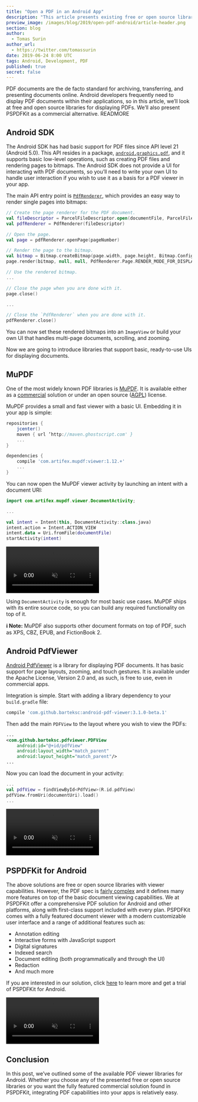 ```yaml
---
title: "Open a PDF in an Android App"
description: "This article presents existing free or open source libraries for opening PDF files in Android apps."
preview_image: /images/blog/2019/open-pdf-android/article-header.png
section: blog
author:
  - Tomas Surin
author_url:
  - https://twitter.com/tomassurin
date: 2019-06-24 8:00 UTC
tags: Android, Development, PDF
published: true
secret: false
---
```


PDF documents are the de facto standard for archiving, transferring, and presenting documents online. Android developers frequently need to display PDF documents within their applications, so in this article, we’ll look at free and open source libraries for displaying PDFs. We’ll also present PSPDFKit as a commercial alternative. READMORE

## Android SDK

The Android SDK has had basic support for PDF files since API level 21 (Android 5.0). This API resides in a package, [`android.graphics.pdf`][], and it supports basic low-level operations, such as creating PDF files and rendering pages to bitmaps. The Android SDK does not provide a UI for interacting with PDF documents, so you’ll need to write your own UI to handle user interaction if you wish to use it as a basis for a PDF viewer in your app.

The main API entry point is [`PdfRenderer`][], which provides an easy way to render single pages into bitmaps:

```kotlin
// Create the page renderer for the PDF document.
val fileDescriptor = ParcelFileDescriptor.open(documentFile, ParcelFileDescriptor.MODE_READ_ONLY)
val pdfRenderer = PdfRenderer(fileDescriptor)

// Open the page.
val page = pdfRenderer.openPage(pageNumber)

// Render the page to the bitmap.
val bitmap = Bitmap.createBitmap(page.width, page.height, Bitmap.Config.ARGB_8888)
page.render(bitmap, null, null, PdfRenderer.Page.RENDER_MODE_FOR_DISPLAY)

// Use the rendered bitmap.
...

// Close the page when you are done with it.
page.close()

...

// Close the `PdfRenderer` when you are done with it.
pdfRenderer.close()
```

You can now set these rendered bitmaps into an `ImageView` or build your own UI that handles multi-page documents, scrolling, and zooming.

Now we are going to introduce libraries that support basic, ready-to-use UIs for displaying documents.

## MuPDF

One of the most widely known PDF libraries is [MuPDF][]. It is available either as a [commercial][artiflex.com] solution or under an open source ([AGPL][]) license.

MuPDF provides a small and fast viewer with a basic UI. Embedding it in your app is simple:

```build.gradle
repositories {
    jcenter()
    maven { url ’http://maven.ghostscript.com' }
    ...
}

dependencies {
	compile 'com.artifex.mupdf:viewer:1.12.+'
	...
}
```

You can now open the MuPDF viewer activity by launching an intent with a document URI:

```kotlin
import com.artifex.mupdf.viewer.DocumentActivity;

...

val intent = Intent(this, DocumentActivity::class.java)
intent.action = Intent.ACTION_VIEW
intent.data = Uri.fromFile(documentFile)
startActivity(intent)
```

<video src="/images/blog/2019/open-pdf-android/mu-pdf.mp4" width="50%" loop muted playsinline data-controller="video" data-video-autoplay="true" style="margin-left:auto;margin-right:auto;"></video>

Using `DocumentActivity` is enough for most basic use cases. MuPDF ships with its entire source code, so you can build any required functionality on top of it.

**ℹ️ Note:** MuPDF also supports other document formats on top of PDF, such as XPS, CBZ, EPUB, and FictionBook 2.

## Android PdfViewer

[Android PdfViewer][] is a library for displaying PDF documents. It has basic support for page layouts, zooming, and touch gestures. It is available under the Apache License, Version 2.0 and, as such, is free to use, even in commercial apps.

Integration is simple. Start with adding a library dependency to your `build.gradle` file:

```build.gradle
compile 'com.github.barteksc:android-pdf-viewer:3.1.0-beta.1'
```

Then add the main `PDFView` to the layout where you wish to view the PDFs:

```pdf_view_layout.xml
...
<com.github.barteksc.pdfviewer.PDFView
    android:id="@+id/pdfView"
    android:layout_width="match_parent"
    android:layout_height="match_parent"/>
...
```

Now you can load the document in your activity:

```PdfViewActivity.kt
...
val pdfView = findViewById<PdfView>(R.id.pdfView)
pdfView.fromUri(documentUri).load()
...
```

<video src="/images/blog/2019/open-pdf-android/android-pdf-viewer.mp4" width="50%" loop muted playsinline data-controller="video" data-video-autoplay="true" style="margin-left:auto;margin-right:auto;"></video>

## PSPDFKit for Android

The above solutions are free or open source libraries with viewer capabilities. However, the PDF spec is [fairly complex][pdf complexities] and it defines many more features on top of the basic document viewing capabilities. We at PSPDFKit offer a comprehensive PDF solution for Android and other platforms, along with first-class support included with every plan. PSPDFKit comes with a fully featured document viewer with a modern customizable user interface and a range of additional features such as:

- Annotation editing
- Interactive forms with JavaScript support
- Digital signatures
- Indexed search
- Document editing (both programmatically and through the UI)
- Redaction
- And much more

If you are interested in our solution, click [here][pspdfkit for android] to learn more and get a trial of PSPDFKit for Android.

<video src="/images/blog/2019/open-pdf-android/pspdfkit-viewer.mp4" width="50%" loop muted playsinline data-controller="video" data-video-autoplay="true" style="margin-left:auto;margin-right:auto;"></video>

## Conclusion

In this post, we’ve outlined some of the available PDF viewer libraries for Android. Whether you choose any of the presented free or open source libraries or you want the fully featured commercial solution found in PSPDFKit, integrating PDF capabilities into your apps is relatively easy.

[`android.graphics.pdf`]: https://developer.android.com/reference/android/graphics/pdf/package-summary
[`pdfrenderer`]: https://developer.android.com/reference/android/graphics/pdf/PdfRenderer.html
[android pdfviewer]: https://github.com/barteksc/AndroidPdfViewer
[pdfium]: https://android.googlesource.com/platform/external/pdfium/
[mupdf]: https://mupdf.com/
[artiflex.com]: https://artifex.com/
[agpl]: https://www.gnu.org/licenses/agpl-3.0.html
[pdf complexities]: https://pspdfkit.com/guides/android/current/troubleshooting/complexities-of-rendering-pdfs/
[pspdfkit for android]: https://pspdfkit.com/pdf-sdk/android/
